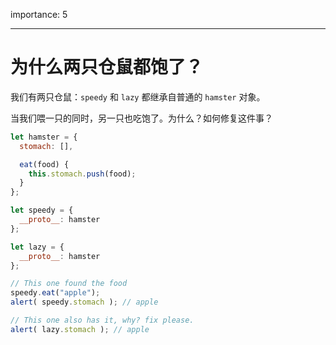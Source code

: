importance: 5

---

# 为什么两只仓鼠都饱了？

我们有两只仓鼠：`speedy` 和 `lazy` 都继承自普通的 `hamster` 对象。 

当我们喂一只的同时，另一只也吃饱了。为什么？如何修复这件事？

```js run
let hamster = {
  stomach: [],

  eat(food) {
    this.stomach.push(food);
  }
};

let speedy = {
  __proto__: hamster
};

let lazy = {
  __proto__: hamster
};

// This one found the food
speedy.eat("apple");
alert( speedy.stomach ); // apple

// This one also has it, why? fix please.
alert( lazy.stomach ); // apple
```

